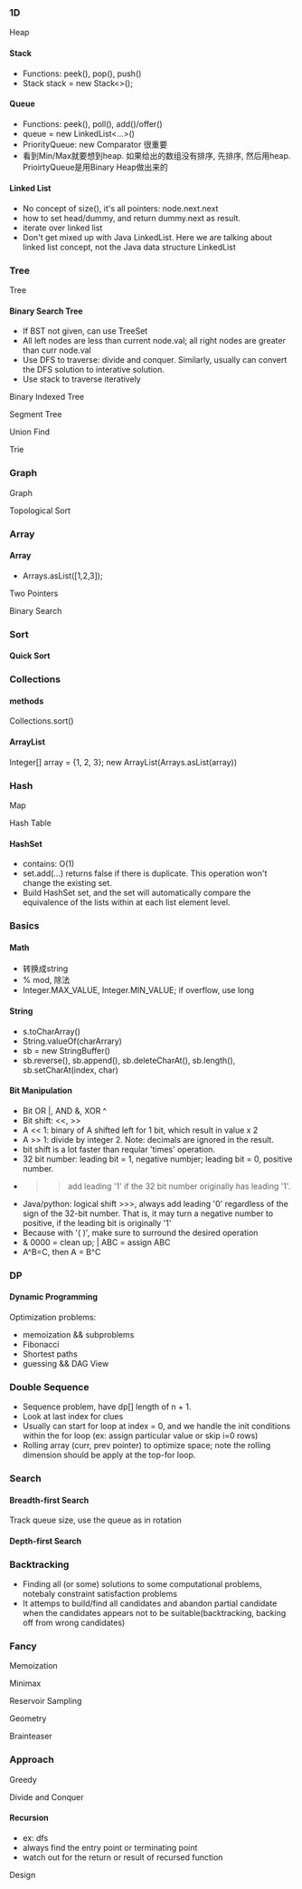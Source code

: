 ### 1D

Heap

#### Stack
- Functions: peek(), pop(), push()
- Stack<XXX> stack = new Stack<>();

#### Queue
- Functions: peek(), poll(), add()/offer()
- queue = new LinkedList<...>()
- PriorityQueue: new Comparator 很重要
- 看到Min/Max就要想到heap. 如果给出的数组没有排序, 先排序, 然后用heap. PrioirtyQueue是用Binary Heap做出来的

#### Linked List
- No concept of size(), it's all pointers: node.next.next
- how to set head/dummy, and return dummy.next as result.
- iterate over linked list
- Don't get mixed up with Java LinkedList. Here we are talking about linked list concept, not the Java data structure LinkedList

### Tree

Tree

#### Binary Search Tree
- If BST not given, can use TreeSet
- All left nodes are less than current node.val; all right nodes are greater than curr node.val
- Use DFS to traverse: divide and conquer. Similarly, usually can convert the DFS solution to interative solution.
- Use stack to traverse iteratively


Binary Indexed Tree

Segment Tree

Union Find

Trie



### Graph

Graph

Topological Sort





### Array

#### Array
- Arrays.asList([1,2,3]);

Two Pointers

Binary Search

### Sort

#### Quick Sort

### Collections

#### methods
Collections.sort()

#### ArrayList
Integer[] array = {1, 2, 3};
new ArrayList(Arrays.asList(array))

### Hash

Map

Hash Table

#### HashSet
- contains: O(1)
- set.add(...) returns false if there is duplicate. This operation won't change the existing set.
- Build HashSet<List> set, and the set will automatically compare the equivalence of the lists within at each list element level.

### Basics

#### Math
- 转换成string
- % mod, 除法
- Integer.MAX_VALUE, Integer.MIN_VALUE; if overflow, use long


#### String
- s.toCharArray()
- String.valueOf(charArrary)
- sb = new StringBuffer()
- sb.reverse(), sb.append(), sb.deleteCharAt(), sb.length(), sb.setCharAt(index, char)

#### Bit Manipulation
- Bit OR |, AND &, XOR ^
- Bit shift: <<, >>
- A << 1: binary of A shifted left for 1 bit, which result in value x 2
- A >> 1: divide by integer 2. Note: decimals are ignored in the result.
- bit shift is a lot faster than reqular 'times' operation.
- 32 bit number: leading bit = 1, negative numbjer; leading bit = 0, positive number.
- >> add leading '1' if the 32 bit number originally has leading '1'.
- Java/python: logical shift >>>, always add leading '0' regardless of the sign of the 32-bit number. That is, it may turn a negative number to positive, if the leading bit is originally '1'
- Because with '( )', make sure to surround the desired operation
- & 0000 = clean up; | ABC = assign ABC
- A^B=C, then A = B^C

### DP

#### Dynamic Programming
Optimization problems:
- memoization && subproblems
- Fibonacci
- Shortest paths
- guessing && DAG View

### Double Sequence
- Sequence problem, have dp[] length of n + 1.
- Look at last index for clues
- Usually can start for loop at index = 0, and we handle the init conditions within the for loop (ex: assign particular value or skip i=0 rows)
- Rolling array (curr, prev pointer) to optimize space; note the rolling dimension should be apply at the top-for loop.


### Search


#### Breadth-first Search
Track queue size, use the queue as in rotation

#### Depth-first Search


### Backtracking ###
- Finding all (or some) solutions to some computational problems, notebaly constraint satisfaction problems
- It attemps to build/find all candidates and abandon partial candidate when the candidates appears not to be suitable(backtracking, backing off from wrong candidates)



### Fancy

Memoization

Minimax

Reservoir Sampling

Geometry

Brainteaser



### Approach

Greedy

Divide and Conquer

#### Recursion
- ex: dfs
- always find the entry point or terminating point
- watch out for the return or result of recursed function

Design

















